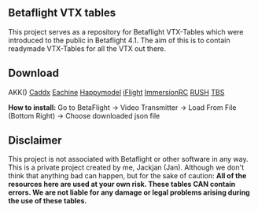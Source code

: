 ## Betaflight VTX tables

This project serves as a repository for Betaflight VTX-Tables which were introduced to the public in Betaflight 4.1.
The aim of this is to contain readymade VTX-Tables for all the VTX out there.

## Download

AKK()
[Caddx](https://github.com/Jackjan4/betaflight-vtx-tables/tree/master/tables/caddx)
[Eachine](https://github.com/Jackjan4/betaflight-vtx-tables/tree/master/tables/eachine)
[Happymodel](https://github.com/Jackjan4/betaflight-vtx-tables/tree/master/tables/happymodel)
[iFlight]()
[ImmersionRC](https://github.com/Jackjan4/betaflight-vtx-tables/tree/master/tables/immersionrc)
[RUSH]()
[TBS](https://github.com/Jackjan4/betaflight-vtx-tables/tree/master/tables/tbs)


**How to install:** Go to BetaFlight -> Video Transmitter -> Load From File (Bottom Right) -> Choose downloaded json file


## Disclaimer

This project is not associated with Betaflight or other software in any way. This is a private project created by me, Jackjan (Jan).
Although we don't think that anything bad can happen, but for the sake of caution: **All of the resources here are used at your own risk. These tables CAN contain errors. We are not liable for any damage or legal problems arising during the use of these tables.**
